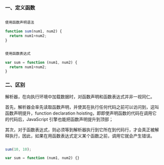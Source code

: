 

### 一、定义函数

```javascript

使用函数声明语法

function sum(num1, num2) {
  return num1+num2;
}


使用函数表达式

var sum = function (num1, num2) {
  return num1+num2;
}

```

### 二、区别

解析器，在向执行环境中加载数据时，对函数声明和函数表达式并非一视同仁。

首先，解析器会率先读取函数声明，并使其在执行任何代码之前可以访问到，这叫函数声明提升，function declaration hoisting，即即使声明函数的代码在调用它的代码后，JavaScript 引擎也能把函数声明提升到顶部；

其次，对于函数表达式，则必须等到解析器执行到它所在到代码行，才会真正被解释执行，因此，如果在用函数表达式定义某个函数之前，调用它就会产生错误。

```javascript

sum(10, 10);

var sum = function (num1, num2) {}

```

